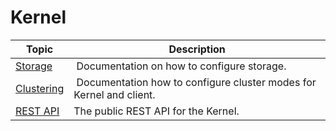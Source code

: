 # Kernel

| Topic | Description |
| ------- | ----------- |
| [Storage](./storage.md) | Documentation on how to configure storage. |
| [Clustering](./clustering.md) | Documentation how to configure cluster modes for Kernel and client. |
| [REST API](./api/index.md) | The public REST API for the Kernel. |

